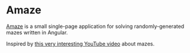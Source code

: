 # Amaze

[Amaze](https://chrispyles.io/amaze/) is a small single-page application for solving randomly-generated mazes written in Angular.

Inspired by [this very interesting YouTube video](https://youtu.be/uctN47p_KVk?si=o02IIBBDUa6OYCcs) about mazes.

